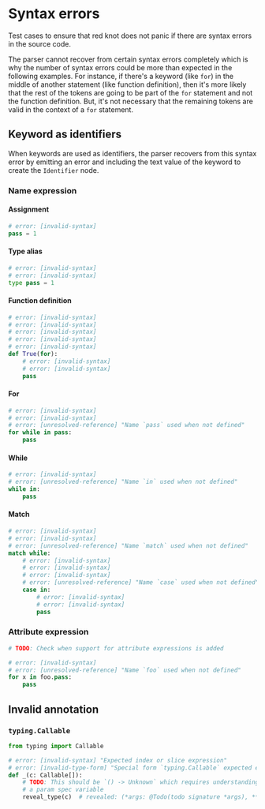 # Syntax errors

Test cases to ensure that red knot does not panic if there are syntax errors in the source code.

The parser cannot recover from certain syntax errors completely which is why the number of syntax
errors could be more than expected in the following examples. For instance, if there's a keyword
(like `for`) in the middle of another statement (like function definition), then it's more likely
that the rest of the tokens are going to be part of the `for` statement and not the function
definition. But, it's not necessary that the remaining tokens are valid in the context of a `for`
statement.

## Keyword as identifiers

When keywords are used as identifiers, the parser recovers from this syntax error by emitting an
error and including the text value of the keyword to create the `Identifier` node.

### Name expression

#### Assignment

```py
# error: [invalid-syntax]
pass = 1
```

#### Type alias

```py
# error: [invalid-syntax]
# error: [invalid-syntax]
type pass = 1
```

#### Function definition

```py
# error: [invalid-syntax]
# error: [invalid-syntax]
# error: [invalid-syntax]
# error: [invalid-syntax]
# error: [invalid-syntax]
def True(for):
    # error: [invalid-syntax]
    # error: [invalid-syntax]
    pass
```

#### For

```py
# error: [invalid-syntax]
# error: [invalid-syntax]
# error: [unresolved-reference] "Name `pass` used when not defined"
for while in pass:
    pass
```

#### While

```py
# error: [invalid-syntax]
# error: [unresolved-reference] "Name `in` used when not defined"
while in:
    pass
```

#### Match

```py
# error: [invalid-syntax]
# error: [invalid-syntax]
# error: [unresolved-reference] "Name `match` used when not defined"
match while:
    # error: [invalid-syntax]
    # error: [invalid-syntax]
    # error: [invalid-syntax]
    # error: [unresolved-reference] "Name `case` used when not defined"
    case in:
        # error: [invalid-syntax]
        # error: [invalid-syntax]
        pass
```

### Attribute expression

```py
# TODO: Check when support for attribute expressions is added

# error: [invalid-syntax]
# error: [unresolved-reference] "Name `foo` used when not defined"
for x in foo.pass:
    pass
```

## Invalid annotation

### `typing.Callable`

```py
from typing import Callable

# error: [invalid-syntax] "Expected index or slice expression"
# error: [invalid-type-form] "Special form `typing.Callable` expected exactly two arguments (parameter types and return type)"
def _(c: Callable[]):
    # TODO: This should be `() -> Unknown` which requires understanding that an empty `Name` is not
    # a param spec variable
    reveal_type(c)  # revealed: (*args: @Todo(todo signature *args), **kwargs: @Todo(todo signature **kwargs)) -> Unknown
```
